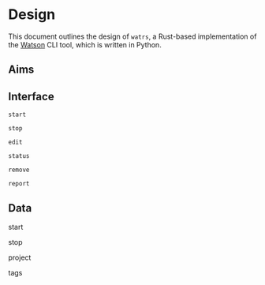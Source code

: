 # Design

This document outlines the design of `watrs`, a Rust-based implementation of the [Watson]() CLI tool, which is written in Python.

## Aims

## Interface

`start`

`stop`

`edit`

`status`

`remove`

`report`

## Data

start

stop

project

tags
